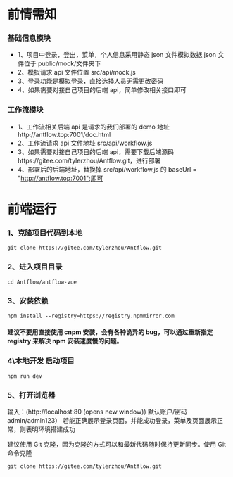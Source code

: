 # 前情需知

### 基础信息模块

- 1、项目中登录，登出，菜单，个人信息采用静态 json 文件模拟数据,json 文件位于 public/mock/文件夹下
- 2、模拟请求 api 文件位置 src/api/mock.js
- 3、登录功能是模拟登录，直接选择人员无需更改密码
- 4、如果需要对接自己项目的后端 api，简单修改相关接口即可

### 工作流模块

- 1、工作流相关后端 api 是请求的我们部署的 demo 地址http://antflow.top:7001/doc.html
- 2、工作流请求 api 文件地址 src/api/workflow.js
- 3、如果需要对接自己项目的后端 api，需要下载后端源码https://gitee.com/tylerzhou/Antflow.git，进行部署
- 4、部署后的后端地址，替换掉 src/api/workflow.js 的 baseUrl = "http://antflow.top:7001";即可

# 前端运行

### 1、克隆项目代码到本地

```
git clone https://gitee.com/tylerzhou/Antflow.git
```

### 2、进入项目目录

```
cd Antflow/antflow-vue
```

### 3、安装依赖

```
npm install --registry=https://registry.npmmirror.com
```

#### 建议不要用直接使用 cnpm 安装，会有各种诡异的 bug，可以通过重新指定 registry 来解决 npm 安装速度慢的问题。

### 4\本地开发 启动项目

```
npm run dev
```

### 5、打开浏览器

输入：(http://localhost:80 (opens new window)) 默认账户/密码 admin/admin123）
若能正确展示登录页面，并能成功登录，菜单及页面展示正常，则表明环境搭建成功

建议使用 Git 克隆，因为克隆的方式可以和最新代码随时保持更新同步。使用 Git 命令克隆

```
git clone https://gitee.com/tylerzhou/Antflow.git
```
